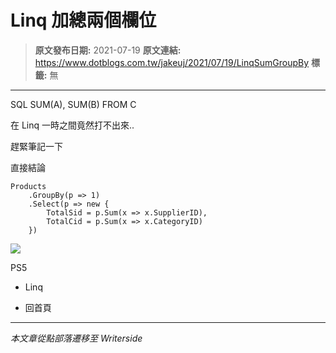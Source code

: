 # Linq 加總兩個欄位

> **原文發布日期:** 2021-07-19
> **原文連結:** https://www.dotblogs.com.tw/jakeuj/2021/07/19/LinqSumGroupBy
> **標籤:** 無

---

SQL SUM(A), SUM(B) FROM C

在 Linq 一時之間竟然打不出來..

趕緊筆記一下

直接結論

```
Products
	.GroupBy(p => 1)
	.Select(p => new {
		TotalSid = p.Sum(x => x.SupplierID),
		TotalCid = p.Sum(x => x.CategoryID)
	})
```

![](https://card.psnprofiles.com/1/jakeuj.png)

PS5

* Linq

* 回首頁

---

*本文章從點部落遷移至 Writerside*
